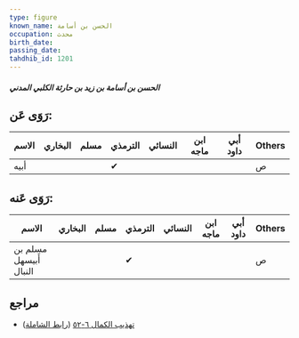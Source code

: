 ```yaml
---
type: figure
known_name: الحسن بن أسامة
occupation: محدث
birth_date:
passing_date:
tahdhib_id: 1201
---
```

##### الحسن بن أسامة بن زيد بن حارثة الكلبي المدني

## رَوَى عَن:
| الاسم | البخاري | مسلم | الترمذي | النسائي | ابن ماجه | أبي داود | Others |
| ----- | ------- | ---- | ------- | ------- | -------- | -------- | ------ |
| أبيه  |         |      | ✔       |         |          |          | ص      |
## رَوَى عَنه:
| الاسم                  | البخاري | مسلم | الترمذي | النسائي | ابن ماجه | أبي داود | Others |
| ---------------------- | ------- | ---- | ------- | ------- | -------- | -------- | ------ |
| مسلم بن أَبيسهل النبال |         |      | ✔       |         |          |          | ص      |
## مراجع
- [تهذيب الكمال ٦-٥٢](obsidian://open?vault=Tahdhib-al-Kamal&file=Figures/١٢٠١-الحسن%20بن%20أسامة%20بن%20زيد%20بن%20حارثة%20الكلبي%20المدني) ([رابط الشاملة](https://shamela.ws/book/3722/2716))